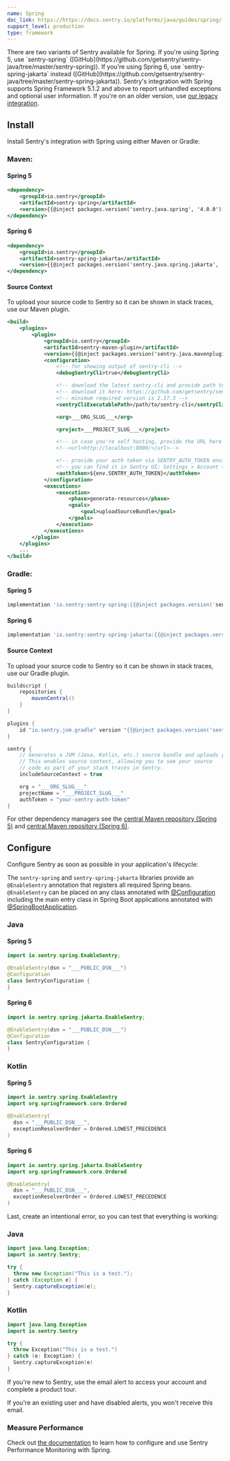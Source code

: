 ```yaml
---
name: Spring
doc_link: https://https://docs.sentry.io/platforms/java/guides/spring/
support_level: production
type: framework
---
```


<!-- * * * * * * * * * * * *  * * * * * * * ATTENTION * * * * * * * * * * * * * * * * * * * * * * * *
*                          UPDATES WILL NO LONGER BE REFLECTED IN SENTRY                            *
*                                                                                                   *
* We've successfully migrated all "getting started/wizard" documents to the main Sentry repository, *
* where you can find them in the folder named "gettingStartedDocs" ->                               *
* https://github.com/getsentry/sentry/tree/master/static/app/gettingStartedDocs.                    *
*                                                                                                   *
* Find more details about the project in the concluded Epic ->                                      *
* https://github.com/getsentry/sentry/issues/48144                                                  *
*                                                                                                   *
* This document is planned to be removed in the future. However, it has not been removed yet,       *
* primarily because self-hosted users depend on it to access instructions for setting up their      *
* platform. We need to come up with a solution before removing these docs.                          *
* * * * * * * * * * * *  * * * * * * * ATTENTION * * * * * * * * * * * * * * * * * * * * * * * * * -->

<Alert level="info">
    There are two variants of Sentry available for Spring. If you're using Spring 5, use `sentry-spring` ([GitHub](https://github.com/getsentry/sentry-java/tree/master/sentry-spring)). If you're using Spring 6, use `sentry-spring-jakarta` instead ([GitHub](https://github.com/getsentry/sentry-java/tree/master/sentry-spring-jakarta)).
</Alert>

<Alert level="info">
    Sentry's integration with Spring supports Spring Framework 5.1.2 and above to report unhandled exceptions and optional user information. If you're on an older version, use <a href=https://docs.sentry.io/platforms/java/guides/spring/legacy/>our legacy integration</a>.
</Alert>

## Install

Install Sentry's integration with Spring using either Maven or Gradle:

### Maven:

#### Spring 5

```xml
<dependency>
    <groupId>io.sentry</groupId>
    <artifactId>sentry-spring</artifactId>
    <version>{{@inject packages.version('sentry.java.spring', '4.0.0') }}</version>
</dependency>
```

#### Spring 6

```xml {tabTitle:Spring 6}{filename:pom.xml}
<dependency>
    <groupId>io.sentry</groupId>
    <artifactId>sentry-spring-jakarta</artifactId>
    <version>{{@inject packages.version('sentry.java.spring.jakarta', '6.7.0') }}</version>
</dependency>
```

#### Source Context

To upload your source code to Sentry so it can be shown in stack traces, use our Maven plugin.

```xml
<build>
    <plugins>
        <plugin>
            <groupId>io.sentry</groupId>
            <artifactId>sentry-maven-plugin</artifactId>
            <version>{{@inject packages.version('sentry.java.mavenplugin', '0.0.2') }}</version>
            <configuration>
                <!-- for showing output of sentry-cli -->
                <debugSentryCli>true</debugSentryCli>

                <!-- download the latest sentry-cli and provide path to it here -->
                <!-- download it here: https://github.com/getsentry/sentry-cli/releases -->
                <!-- minimum required version is 2.17.3 -->
                <sentryCliExecutablePath>/path/to/sentry-cli</sentryCliExecutablePath>

                <org>___ORG_SLUG___</org>

                <project>___PROJECT_SLUG___</project>

                <!-- in case you're self hosting, provide the URL here -->
                <!--<url>http://localhost:8000/</url>-->

                <!-- provide your auth token via SENTRY_AUTH_TOKEN environment variable -->
                <!-- you can find it in Sentry UI: Settings > Account > API > Auth Tokens -->
                <authToken>${env.SENTRY_AUTH_TOKEN}</authToken>
            </configuration>
            <executions>
                <execution>
                    <phase>generate-resources</phase>
                    <goals>
                        <goal>uploadSourceBundle</goal>
                    </goals>
                </execution>
            </executions>
        </plugin>
    </plugins>
    ...
</build>
```

### Gradle:

#### Spring 5

```groovy
implementation 'io.sentry:sentry-spring:{{@inject packages.version('sentry.java.spring', '4.0.0') }}'
```

#### Spring 6

```groovy
implementation 'io.sentry:sentry-spring-jakarta:{{@inject packages.version('sentry.java.spring.jakarta', '6.7.0') }}'
```

#### Source Context

To upload your source code to Sentry so it can be shown in stack traces, use our Gradle plugin.

```groovy
buildscript {
    repositories {
        mavenCentral()
    }
}

plugins {
    id "io.sentry.jvm.gradle" version "{{@inject packages.version('sentry.java.android.gradle-plugin', '3.9.0') }}"
}

sentry {
    // Generates a JVM (Java, Kotlin, etc.) source bundle and uploads your source code to Sentry.
    // This enables source context, allowing you to see your source
    // code as part of your stack traces in Sentry.
    includeSourceContext = true

    org = "___ORG_SLUG___"
    projectName = "___PROJECT_SLUG___"
    authToken = "your-sentry-auth-token"
}
```

For other dependency managers see the [central Maven repository (Spring 5)](https://search.maven.org/artifact/io.sentry/sentry-spring) and [central Maven repository (Spring 6)](https://search.maven.org/artifact/io.sentry/sentry-spring-jakarta).

## Configure

Configure Sentry as soon as possible in your application's lifecycle:

<Note>

The `sentry-spring` and `sentry-spring-jakarta` libraries provide an `@EnableSentry` annotation that registers all required Spring beans. `@EnableSentry` can be placed on any class annotated with [@Configuration](https://docs.spring.io/spring-framework/docs/current/javadoc-api/org/springframework/context/annotation/Configuration.html) including the main entry class in Spring Boot applications annotated with [@SpringBootApplication](https://docs.spring.io/spring-boot/docs/current/api/org/springframework/boot/autoconfigure/SpringBootApplication.html).

</Note>

### Java

#### Spring 5

```java
import io.sentry.spring.EnableSentry;

@EnableSentry(dsn = "___PUBLIC_DSN___")
@Configuration
class SentryConfiguration {
}
```

#### Spring 6

```java
import io.sentry.spring.jakarta.EnableSentry;

@EnableSentry(dsn = "___PUBLIC_DSN___")
@Configuration
class SentryConfiguration {
}
```

### Kotlin

#### Spring 5

```kotlin
import io.sentry.spring.EnableSentry
import org.springframework.core.Ordered

@EnableSentry(
  dsn = "___PUBLIC_DSN___",
  exceptionResolverOrder = Ordered.LOWEST_PRECEDENCE
)
```

#### Spring 6

```kotlin
import io.sentry.spring.jakarta.EnableSentry
import org.springframework.core.Ordered

@EnableSentry(
  dsn = "___PUBLIC_DSN___",
  exceptionResolverOrder = Ordered.LOWEST_PRECEDENCE
)
```

Last, create an intentional error, so you can test that everything is working:

### Java

```java {tabTitle: Java}
import java.lang.Exception;
import io.sentry.Sentry;

try {
  throw new Exception("This is a test.");
} catch (Exception e) {
  Sentry.captureException(e);
}
```

### Kotlin

```kotlin
import java.lang.Exception
import io.sentry.Sentry

try {
  throw Exception("This is a test.")
} catch (e: Exception) {
  Sentry.captureException(e)
}
```

If you're new to Sentry, use the email alert to access your account and complete a product tour.

If you're an existing user and have disabled alerts, you won't receive this email.

### Measure Performance

Check out [the documentation](https://docs.sentry.io/platforms/java/guides/spring/performance/) to learn how to configure and use Sentry Performance Monitoring with Spring.

